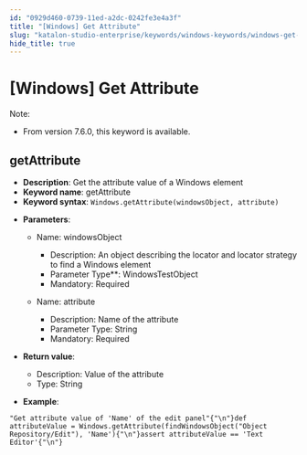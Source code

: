 ```yaml
---
id: "0929d460-0739-11ed-a2dc-0242fe3e4a3f"
title: "[Windows] Get Attribute"
slug: "katalon-studio-enterprise/keywords/windows-keywords/windows-get-attribute"
hide_title: true
---
```


# <a id="id_0" class="anchor_top_offset"/><a id="ariaid-title1" class="anchor_top_offset"/>[Windows] Get Attribute

              
<div xmlns="http://www.w3.org/1999/xhtml" className="note note note_note" id="id_0__id"><span className="note__title">Note:</span> 
  <ul className="ul"><li className="li"><p className="p">From version 7.6.0, this keyword is available.</p></li></ul>
</div>
      

## <a id="id_0__id_1" class="anchor_top_offset"/>getAttribute

              
<ul xmlns="http://www.w3.org/1999/xhtml" className="ul"><li className="li">     <strong className="ph b">Description</strong>: Get the attribute value of a     Windows element</li><li className="li">     <strong className="ph b">Keyword name</strong>: getAttribute</li><li className="li">     <strong className="ph b">Keyword syntax</strong>:     <code className="ph codeph">Windows.getAttribute(windowsObject, attribute)</code>   </li><li className="li">     <p className="p">       <strong className="ph b">Parameters</strong>:</p>     <ul className="ul"><li className="li">         <p className="p">Name: windowsObject</p>         <ul className="ul"><li className="li">Description: An object describing the locator and locator             strategy to find a Windows element</li><li className="li">Parameter Type**: WindowsTestObject</li><li className="li">Mandatory: Required</li></ul>       </li><li className="li">         <p className="p">Name: attribute</p>         <ul className="ul"><li className="li">Description: Name of the attribute</li><li className="li">Parameter Type: String</li><li className="li">Mandatory: Required</li></ul>       </li></ul>   </li><li className="li">     <p className="p">       <strong className="ph b">Return value</strong>:</p>     <ul className="ul"><li className="li">Description: Value of the attribute</li><li className="li">Type: String</li></ul>   </li><li className="li">     <p className="p">       <strong className="ph b">Example</strong>:</p>   </li></ul> 
              
<pre xmlns="http://www.w3.org/1999/xhtml" className="pre codeblock"><code>"Get attribute value of 'Name' of the edit panel"{"\n"}def attributeValue = Windows.getAttribute(findWindowsObject("Object Repository/Edit"), 'Name'){"\n"}assert attributeValue == 'Text Editor'{"\n"}</code></pre> 
            
